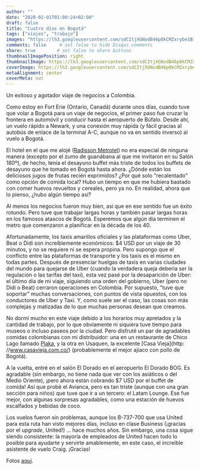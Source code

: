 ```yaml
---
author: ""
date: "2020-02-01T01:00:24+02:00"
draft: false
title: "Cuatro días en Bogotá"
tags: ["viajes", "trabajo"]
images: "https://lh3.googleusercontent.com/sdCItjXGNodB46p0kCMZxrybe1B19ogR73g-5oiU-VYEbDc7zOd96ED7hrWv3epb2AyJper7-irq_hL_L4vhuHrKwthWAD_5zeV7mexEfy_jr1fOsfWcZL84KotpDsKQtooBuCaVWoM=w1920-h1080"
comments: false     # set false to hide Disqus comments
share: true        # set false to share buttons
thumbnailImagePosition: right
thumbnailImage: https://lh3.googleusercontent.com/sdCItjXGNodB46p0kCMZxrybe1B19ogR73g-5oiU-VYEbDc7zOd96ED7hrWv3epb2AyJper7-irq_hL_L4vhuHrKwthWAD_5zeV7mexEfy_jr1fOsfWcZL84KotpDsKQtooBuCaVWoM=w1920-h1080
coverImage: https://lh3.googleusercontent.com/sdCItjXGNodB46p0kCMZxrybe1B19ogR73g-5oiU-VYEbDc7zOd96ED7hrWv3epb2AyJper7-irq_hL_L4vhuHrKwthWAD_5zeV7mexEfy_jr1fOsfWcZL84KotpDsKQtooBuCaVWoM=w1920-h1080
metaAlignment: center
coverMeta: out
---
```


Un exitoso y agotador viaje de negocios a Colombia.

<!--more-->

Como estoy en Fort Erie (Ontario, Canadá) durante unos días, cuando tuve que volar a Bogotá para un viaje de negocios, el primer paso fue cruzar la frontera en automóvil y conducir hasta el aeropuerto de Búfalo. Desde ahí, un vuelo rápido a Newark, y una conexión muy rápida (y fácil gracias al autobús de enlace de la terminal A-C, aunque no va en sentido inverso) al vuelo a Bogotá.

El hotel en el que me alojé ([Radisson Metrotel](https://www.radissonhotels.com/en-us/hotels/radisson-bogota-metrotel)) no era especial de ninguna manera (excepto por el zumo de guanábana al que me invitaron en su Salón 180º), de hecho, tenía el desayuno buffet más triste de todos los buffets de desayuno que he tomado en Bogotá hasta ahora. ¿Dónde están los deliciosos jugos de frutas recién exprimidos? ¿Por qué solo "recalentado" como opción de comida local? Hubo un tiempo en que me hubiera bastado con comer huevos revueltos y cereales, pero ya no. En realidad, ahora que lo pienso, ¿hubo algún tiempo así?

Al menos los negocios fueron muy bien, así que en ese sentido fue un éxito rotundo. Pero tuve que trabajar largas horas y también pasar largas horas en los famosos atascos de Bogotá. Esperemos que algún día terminen el metro que comenzaron a planificar en la década de los 40.

Afortunadamente, los taxis amarillos oficiales y las plataformas como Uber, Beat o Didi son increíblemente económicos: $4 USD por un viaje de 30 minutos, y no se requiere ni se espera propina. Pero supongo que el conflicto entre las plataformas de transporte y los taxis es el mismo en todas partes. Después de presenciar huelgas de taxis en varias ciudades del mundo para quejarse de Uber (cuando la verdadera queja debería ser la regulación o las tarifas del taxi), esta vez pasé por la desaparición de Uber: el último día de mi viaje, siguiendo una orden del gobierno, Uber (pero no Didi o Beat) cerraron operaciones en Colombia. Por supuesto, "tuve que soportar" muchas conversaciones, con puntos de vista opuestos, con los conductores de Uber y Taxi. Y, como suele ser el caso, las cosas son más complejas y matizadas de lo que muchas personas desean que creamos.

No dormí mucho en este viaje debido a los horarios muy apretados y la cantidad de trabajo, por lo que obviamente ni siquiera tuve tiempo para museos o incluso paseos por la ciudad. Pero disfruté un par de agradables comidas colombianas con mi distribuidor: una en un restaurante de Chico Lago llamado [Plaka](http://www.restauranteplaka.com/), y la otra en Usaquen, la excelente [Casa Vieja](http: //www.casavieja.com.co/) (probablemente el mejor ajiaco con pollo de Bogotá).

A la vuelta, entré en el salón El Dorado en el aeropuerto El Dorado BOG. Es agradable (sin embargo, no tiene nada que ver con los asiáticos o del Medio Oriente), ¡pero ahora están cobrando $7 USD por el buffet de comida! Así que probé el Avianca, pero es tan triste (aunque con una gran sección para niños) que tuve que ir a un tercero: el Latam Lounge. Ese fue mejor, con algunas sorpresas agradables, como una estación de huevos escalfados y bebidas de coco.

Los vuelos fueron sin problemas, aunque los B-737-700 que usa United para esta ruta han visto mejores días, incluso en clase Business (¡gracias por el *upgrade*, United!) ... hace muchos años. Sin embargo, una cosa sigue siendo consistente: la mayoría de empleados de United hacen todo lo posible para ayudarte y servirte amablemente, en este caso, el increíble asistente de vuelo Craig. ¡Gracias!

Fotos [aquí](https://photos.app.goo.gl/EnSugXKYnFdNmk5n9).

<script src="https://cdn.jsdelivr.net/npm/publicalbum@latest/embed-ui.min.js" async></script>
<div class="pa-gallery-player-widget" style="width:100%; height:480px; display:none;"
  data-link="https://photos.app.goo.gl/EnSugXKYnFdNmk5n9"
  data-title="51 new photos by Jorge Cortell">
  <object data="https://lh3.googleusercontent.com/oAhtyjmN_5PHFyW5gWTZrX87bZJ-gy7zIkEy49rbilSLhaMTzeMNiY1OavtgBZFh_mg73ScbQegzf2y4tH2hd8hZxswjs0OdMqNj0QE0pCCS7siSNJnVb0FCMMznu4D5048W7PiOm98=w1920-h1080"></object>
  <object data="https://lh3.googleusercontent.com/yvlSM3ugVZRbBFD_ZFI4yeNkzNPrnsXDhDnhuN5wVX7t0MscbgP6OmLmEbftGh4EAhEzwhkSTxvG-vDPvzCOm55ZmwEFak_qfgHj_wfqvYfB4HVQ7T8HeREhx1VIDYKQxUSVSDPyANQ=w1920-h1080"></object>
  <object data="https://lh3.googleusercontent.com/Baa3hZjuXGQ2oScFEmWbGTt-egmP4MzVI6qphX60dzQdpylOzHLBiFyU2PWOlBkbennYPjYbvfz17kOPhSMMR4EjBiSV8ykCYDTIJJTwl9Dx_Li1trOMCbK6lu2R83JeLKgCOszeK8A=w1920-h1080"></object>
  <object data="https://lh3.googleusercontent.com/c1N2zq5vWDrzheVQrlrv54dqk4haG6icEqteNXMqu112qZEKF4d1xPhviYJpuM_SQU4sudfq5QFfdrLRCwj7-tZD_d5QqkSDxJZY_yHKtFXrvOI41xb0NuO-GxMjr7tJ6IPNabgG8kU=w1920-h1080"></object>
  <object data="https://lh3.googleusercontent.com/m8AcKcPvEMgtFA06JmDgzhSWaiaTyWiMzVfC9MJg1Rbw_5Art3XmPn3CRvOvlLUfDP0cB16CeG3VQWjcoHB5_HDUNsSwImKUSnTDskHjS1-_wJg1JF0iXnP2ZQx-SHKb1_2NVTH5SaE=w1920-h1080"></object>
  <object data="https://lh3.googleusercontent.com/xS2ujFHRFhn-CGD1EwUA94VmTgzEL3wcR_mDKb2R6CMjQzgkJ4kejuhmkbiPwcgB3ERdUEDegbEQLoiXP0oIpRJYzqVlugL114M7486ge1wvsfWiaFD3hfFk4svNWR6Ylv8SeywbchM=w1920-h1080"></object>
  <object data="https://lh3.googleusercontent.com/ybtUpfMf95DcLruITJo_jbI8L9UzL1tzfZeR3v9OxsbEu6VorlkottAGUHjSc2suXk-VKOAYUZm9Cfqivo4vwIxyw3-AkW4YNPnd8dujq6gHE6Yq_tbnfce2cRhHAso7H5iueYvExc0=w1920-h1080"></object>
  <object data="https://lh3.googleusercontent.com/ZorYDcsLjDjTXAJEHGiAfonHYrwoqMYfdmjzd2pdcHQFQMBuG4o_O-0TP1CmcmRwgabSkWOQ5jvsIALnjunVrscoHjA34TVClyxa5C2M8qaFtFY9slD7ye1g0uakyHkFUTI6TXywvsM=w1920-h1080"></object>
  <object data="https://lh3.googleusercontent.com/1hmYJPKlEiJWBVnLBJL9AC_k8rqoYLeHr4EbH1EDM5lO8Ximo_bv88RTnCjpCzd45hYEi6gjYBs4K8DvQ6fpjhrfEDNRHhF2b5EktTfmegr00oDbpCoXixNi0OiGe8RYAtz2XrrkQxg=w1920-h1080"></object>
  <object data="https://lh3.googleusercontent.com/xuSeJq3QYW1lrc1BlpMCQhBoexUnSdzp6uS5EX1zCJYZlvpj3efKYRXFyDdkkt_e0k4AVULCBhJrCEGHQp_es0gColYfLIn0MKexZVR4C7DJk6SPrXICYo6hDfWrP7n6dHWRMHRM594=w1920-h1080"></object>
  <object data="https://lh3.googleusercontent.com/SXyY9Tlu1WVhtyPh3Z1Vv9jeAWbEUUg_DYFzM7dZJcWhVeBcfvvOU4M8OMUTlCPENCkUxZEyT5__wlzuPpJLIp3nTwbrHcvqbx80QPqjGMbN49MKBFuMua8dwhMoETqpXPpbhjQNk3g=w1920-h1080"></object>
  <object data="https://lh3.googleusercontent.com/qyuPHrRXRW-vS6u0LoDVwKsciOVz2wT_WAfcHv5P0X0RYbnJNTF_Z8T_vMs6wfBmBLBYpROuRRUZvWQ3FmCKoPCflHkQNUochdARKX53FRNsk2mP2KdHlIPyx0Ph-dlIikEdz7PIoMQ=w1920-h1080"></object>
  <object data="https://lh3.googleusercontent.com/TpHIfllybYBd18mLfqPtCGCDOygKAg03ztGBzOBnmiv51VnKhd5vZ0256WPZ_x3r6bBaQM9p6FQByijXXwAIPCpbzXA4dgcvXBs7z7dZ2FHfOOuMPu9f3F_Hk5-GGgK7UQc1F2oxlAw=w1920-h1080"></object>
  <object data="https://lh3.googleusercontent.com/mqDS8Jn0xCqtMU-5nL4RXjmanL7g2KncW0Oif2oJVeuYoK2Dpx0Y8OgJ9AOOx_BW6NqnvWirUwD9pFaBq8GQaS6ovVwygnTO-UtE0BmpjLf9pJdSQfzPNyj0yLHDfr6e1zupNxDcrEA=w1920-h1080"></object>
  <object data="https://lh3.googleusercontent.com/jnC5NJoRHADf1AyR8C_aTA4YKpvSKBzSHTK3T9tG6Yr65L7lJellM9SFyLfhUIeRpu0pBEeSBLtonx9dHwfXxmR3Rx_y-xpe-ArfFMWElmzQGMFeK21sJ8gM_pEZHLJ5FVpAQv1phTY=w1920-h1080"></object>
  <object data="https://lh3.googleusercontent.com/QF6rIyHHyKYyOoqQpGKeJRj6_xDW5gLfB1y1O1mnx3Iqxrj6x-TYvrb0v3_HPqDFdGNUJzU0fxeylsLq6HX7g7-WUKov2C3gjQBkI4xHz5LR3lLHY1VhCkWXyot5ky9PFiIz4fohpDY=w1920-h1080"></object>
  <object data="https://lh3.googleusercontent.com/MeFWKTEXwCABI4N4JbTbv0jrkMWxpces3MOgXXEzX-7chHis4O6b3JlDhDExzU7c0JwJpkWKfEgetv1zlaRUKb2U1HC11gRUfTP5uN0bP-pPxYj0hFWPX3bNebZVIoOlBR3rrGS709A=w1920-h1080"></object>
  <object data="https://lh3.googleusercontent.com/mN7eVyQ5KmznYa7v9bUifCpIEKWCAWwXCgKarR5HblclugCMMFWSaTr7Aind9KHhORfVqh19zZN26TV3HHybeR4CmIqBLXaaDtMbhuFBeqoq5_3aQf1mRdjd5T7NiJJ0uANEWF3tjYQ=w1920-h1080"></object>
  <object data="https://lh3.googleusercontent.com/webWMH8W9ZK1tc9opsNVNXzpr-atUyBvfyVERxti4hZHJAmIbNgZF1QJlsalyK-tiaYcrKBZDT4n0j0g3wrs7488oaTA3oHSPdE1bozhNXMvd6evfW7wX2rBxURFojRl2v3i-sKOqx8=w1920-h1080"></object>
  <object data="https://lh3.googleusercontent.com/6OVotRGsNIsYDwGvJSSdC14-Ja2TKBNnQmPlPA_f5qgKBqEevsSl5sQ723Oox-7D2UL2Ipcd6p29DF6xlXk4lAgxtjNxlmqE5rZAzR_OroqPlH5xTB09elm4uyCw8N4gZ3fEvsM5Ut8=w1920-h1080"></object>
  <object data="https://lh3.googleusercontent.com/8E6OQXjF-aVKC_9TpTgcB6YFYMn___6Sh1h8lR1J_-IelgYemLyIsIqVetnyH62klH7-9gT_tIbCUq0x4WiB0dB68JgNxu28iSb95c1rCTdAkAX9gWcpxgIVPHCY2oapRSRKemosCuc=w1920-h1080"></object>
  <object data="https://lh3.googleusercontent.com/G2BCXnIjZ7zUsSKmpWKk4Z3SVDf8s4JExcqBqWmrUD3ndjnhEzH-n_oliPBT3uaBuZ_uFC4G1_mHFiN6-u8s4sFzh2wvFdWjH98-fu11XEmEgMxDJb2X0wHnqRtIGfXlpq4TG1WY-t4=w1920-h1080"></object>
  <object data="https://lh3.googleusercontent.com/08HMeaS6T3rUAXnnD-_CkPFTMGjvvVHax-SpegZg1gJevCEYBxTIcGEaORGgObGvkq0OxoqTOo8HQzOV4MA3RXAC01HsoRE7_1r_R58DzA7QzPquaSdIlL7hMydWG-MemTZUtxjxObk=w1920-h1080"></object>
  <object data="https://lh3.googleusercontent.com/ab9LcPEU8WZ3wG4z2Ng5gJIfJH7PKuyzBpDNmEsQNbdyrg14ePTEdZjYRiOR5gr8ssjN-VkZwNtlC5nDIBTKyxEoVlivLHnD37D58bwa2secZv3UfiSI_8DSrWtkO0FRPr9gfjIEZBc=w1920-h1080"></object>
  <object data="https://lh3.googleusercontent.com/QoQjGJ_N_hI2J9XNZayPhKkVkUozr9aT4dcz59VVSGE9vx4THLfDUw55DzDTy2f-5A-NvWOLdYh8jOq3iAq5R8aUkp0lPwiuFw1mJqYbew4L0mHbj_EU0a9FZPQ3qC_LAizf2c7AL-4=w1920-h1080"></object>
  <object data="https://lh3.googleusercontent.com/lOZNi5qSOQXkAiAJHqMdw4dw9HkOJCBxLe4FOzDhuJvpq6RvDdImq6HPMsd5y0yolyOhBueNecVdxkmSUavm1ATS47pQSJVgWlsHzfM6uLXcZ5uR-0vbcZUv2XfoHdwglbfpgf4i1G8=w1920-h1080"></object>
  <object data="https://lh3.googleusercontent.com/vsTTqaYcu50brTsX1G6Ij_oDjgVoQjRFAMU_lSWSU-iLdrGMdAbqLTsQpFxKIlSTmpXYKmS3FIfuWnPYZOL3VX6M18XPk7Xq05ZTOF0SpCVHyReHiWUcnBzU0LEPb7TKwMiU12LkaoA=w1920-h1080"></object>
  <object data="https://lh3.googleusercontent.com/viBAJ9LCT9dTl-Ya2_UHI0QXOBAHvAZIHlP51FRjVxXfPCI8asOvjzDOjVG-10pU6P3s3FI56tYUSRMhBBhBt0oNDsLtOLdAS_27nFGxoPNWNKCBgKCFS27f4PyePfPFl0A6nHmgSws=w1920-h1080"></object>
  <object data="https://lh3.googleusercontent.com/ClRWOTGikyzEv1FN9zC6s3AIJiUdY7cWiYjAkvwyFqCNlIIbVyBTZe--kIk5ZoigRaa-0CcuJBorFwJbgWAmN-35mgyXjLicT1Yfv4KhgcfDsrC7uv95H1h1wEY9tAW3iuJy52JA368=w1920-h1080"></object>
  <object data="https://lh3.googleusercontent.com/denB6ViiCvlEsLqZMs6_93FBG8R4Od3YKVeex7A3D-oSJSUI_am3bVBtF95PL-stp3QH4cZGDJsC__ViadfWUkz4oHNb8NuGeHB0Iw9_EO3Lm6KwWObtfEz1Cf_tr8pXcRacaAiGfvM=w1920-h1080"></object>
  <object data="https://lh3.googleusercontent.com/4a-3-rHUm6WbKAAGp8xaIy49aLBuS8eyfU6cQKQUzH1NsyBsmmEJfATS7EyLBbHpuywcwyr2zCTnSjI3k12EQRZbKh0B9yapPJ2YXE9zhuTStwZl1Gtt7fHAA2O6Lui1ZYtGAR3t4Jw=w1920-h1080"></object>
  <object data="https://lh3.googleusercontent.com/RpASuULyxGbluUmR_QzDjFzCq9qT_ZGMU4UxX7ex4O4ZNtDpBZmmREOsiNz62_q1gzbfGlLB8pxcCYTMAEFEbqqvexyN7OrhYyXt8dzNqW2V39ee8BcOOPSyOA1MIxPGpwrh7_qiPHg=w1920-h1080"></object>
  <object data="https://lh3.googleusercontent.com/TJ_QzCQyRD9mb5Bcu7avHrmvm5SAsyQDppqg0Vft7yzArvkWZ4fAeymPIm6FyJtawdi3WVCxDu4fskNb9eIKCN3KDHyQ8S75IrdjCNlus3s7XuqdJnRk-0ouPsHKhFD5ZZPC0WwkjJU=w1920-h1080"></object>
  <object data="https://lh3.googleusercontent.com/dZrQa2f4XNRI6iE2GUE75fm_B9IYVpKfp-fCzxlvJqJ_JQQiStKeEsWK0_toAkCuzmL45xFAQ39Z-E3rze7vQjEIjv3O0A-s3Y1oSbvHMbhkWbOi6vCAf-3cDf1I80IU0cZ4dmPqsOs=w1920-h1080"></object>
  <object data="https://lh3.googleusercontent.com/PzoCxhuKT4VaoZX1_swzYef9CRD9uabb9AlKXQdDKUOAxWV5aMrxkl62kqTmrADhc6hgm0y8dXo0sNmjXIB8OuVingcKrt6RjAXS-xE0iR7ZPXxZ9rsApvuIzR7GBDZ2Kq9IL0hwR_Q=w1920-h1080"></object>
  <object data="https://lh3.googleusercontent.com/lqURiWWdWbu4ovRN4GSValMA573UEUrHPqBjTX5npeDHfYmWqf6_2EBrQaSzYDm5BjG8tuPXnbqgjohaSJkONphnbAucyNAVA9TL5VKishj0epX5jkZzP7H5wmKOCc2vXvoM6QmOm30=w1920-h1080"></object>
  <object data="https://lh3.googleusercontent.com/NzrGnluC_3zcG9OO9rrca__vWDhcIKMq7wETcs78GY-klNAgj3luW2WsduXVK6G2hmdYD2JHz8VicoV9rWM2eAa2GHnmZr9wGqAOHNCAanyzsiX3_Us3Z8qJ2J0wSa9oX9LQkpaSbsk=w1920-h1080"></object>
  <object data="https://lh3.googleusercontent.com/gg5r-Rt71QJMawqwyRqJn92J22U94HCudCVWsj9uihbTf7rn6pMryEa3nxCCiZ6I4JB7YVwKn--09TYOCpar4A0s0dVoWl8Hp_AxDvKvuLXKsI-eyDpDjWcOv_cmF66cf1U9_x1lsl4=w1920-h1080"></object>
  <object data="https://lh3.googleusercontent.com/rM7S2xQtugMKu8dKNqjxQMAVOg2eH8HiBwYcBq5M_SbcvWMMbWHX4kqU3uKwQ03o8LNkKPFvNZoYDy-JmNfIpc9CpqBxcwMl8-uF74Ym57xaBXGOXv_X94qoBkouKOYb9yPFjyKPk3k=w1920-h1080"></object>
  <object data="https://lh3.googleusercontent.com/lZyU6HZm_q01yM1S8_DAnhdD1jdMaRXeDHFGYJPL-cqHwQgC1E9vxuO5DShG1LQXb3qQEKPFHkUBzvDcMtoA9g2I5_ydICXkzaCBEidCbn0q7nRTL6FXmd-WCO0A9DJ3_TlStOt4jTU=w1920-h1080"></object>
  <object data="https://lh3.googleusercontent.com/Y_pdy_Pg3HSOEwKHoNVk0aX6mPtt62ZcQu0xe-ZppYNBvrNx1iLP_-3J3dY9je9XyMApvRodH3YHpiU6lD2_ftTcw-Wli3HaAqsHjiMz2QMNci08B2zGNwkpW-PBRQxleibbN-ehq5c=w1920-h1080"></object>
  <object data="https://lh3.googleusercontent.com/ctOfd8SZ83XCXFV2GoKlk3iUVbIwTDqy4qU4BQumhmYINAf6t9X60zDI4_qHoQV-BfPfYq3GsiSezEmdBmQU7eKXD7zqQx3BYUmFgdaeskNjRYKpzJIB6enEIorZVr2A2KErotJEua4=w1920-h1080"></object>
  <object data="https://lh3.googleusercontent.com/Nur86OmasdxrDR3WtTVXDG9jBd3O-mhVHD3JpdfrbVmOG-kzGGmcwbj1c5-SOz0ty2LJH4yr6XxKE9wd_CkyN-ijIPky8hc0ixIbv2zSPRGuviRSB8NVFSqtHUNdkrTLaJUG2Eb37A8=w1920-h1080"></object>
  <object data="https://lh3.googleusercontent.com/WVCD85GVGljkmMdb7mvfY9AzwixvES_AjImnBSXaVzIxUenbme1nvtbdndXKASM5bDnNhu9IvCULQGUdx5eO0V7nGirYsp0h6olRRcLAspZ3I8iaYTVHuFbFFPDXUY9-gXFuM6AeINY=w1920-h1080"></object>
  <object data="https://lh3.googleusercontent.com/JdHGGcx0F8N7WHfUd89WdF5LXA4wp79gJdDhOev61UZX6Gl28Ft1FdIsEQu7e_350KfvC0iY3dNXUufwSBd5F8hNs_WL2VuC6lO1HszFmPjkbiy77ZRS5XVegaofu20Arhlps23D_WE=w1920-h1080"></object>
  <object data="https://lh3.googleusercontent.com/WMbOmMBdBR_2mdZCBNC-MdEIt3vYYupyl_yS3gT5HaV9zTWJCZ60P_s-3fu9L1euKPQhf9BCd2aOzqkVAcmUx87k-G8cNod_swHlUlJaa0kkLvQ1yuuujkqf2fOMhgMyQjQPcvAOyhs=w1920-h1080"></object>
  <object data="https://lh3.googleusercontent.com/7S3QtWjSlalUSK8qezisBzBdQJHuJBuCvgk6IizUwbv-wQveibCiZiyBd5x-PqU3X-YFmBdnZIjIVrU4LSPyOpsqbNLnWOsYTZjJ8iVDMzHd2QBxt8jT3VHZee3ViABxq853YqDWvCg=w1920-h1080"></object>
  <object data="https://lh3.googleusercontent.com/dV6EKDQ2Ke8aEwEClvzwYN6PuN6Ay6tC6BWl_XKclmo5u6611CmUqXI-kBcWO4FNuSVjyqrOOpoSIC6n-iOxNijK0cuoA7HWEguX_U9AXqVwS2Oz2557F3dm-ep7YPJGEAYGCy1ibsU=w1920-h1080"></object>
  <object data="https://lh3.googleusercontent.com/sIky2NgZdB1arP7tQIBZMLgIm9WWfC442HyG9oNSpOuECNvHB1dUITcIxh9MBY1HalaDQ8Jolt_V3LUP-f2Rg1MXrp_sdxt_FoouRf8qBkgU7vraCaIjrj59IX8K1MuxbQaaK7l2ihA=w1920-h1080"></object>
  <object data="https://lh3.googleusercontent.com/s-MHh0f2MiWcuqoxm2yMA-gGrKhh--VkIynPUpfmjGpqSikhLpdtPCnO2Zx3_XR9cqjNycUhCbaNlDlRSlC4pNkoHyskCrd63i09LfMc2y7D0ER_MftQ9FXK0NRu8Tgph59AUkezn9s=w1920-h1080"></object>
  <object data="https://lh3.googleusercontent.com/V_pmP5hx22n3-q-I1fVTtUIl9-jE472fHpgLayqzABv1rDWSnoTjLLSK0GfT0GpjCFL5wZurBWtPYT7uIMA65ZTNkQA_m4WCgV4N4-AJ1hSc9vg-JEsX0PBHXZSHNBZuNtOTfVBq-Uc=w1920-h1080"></object>
</div>

